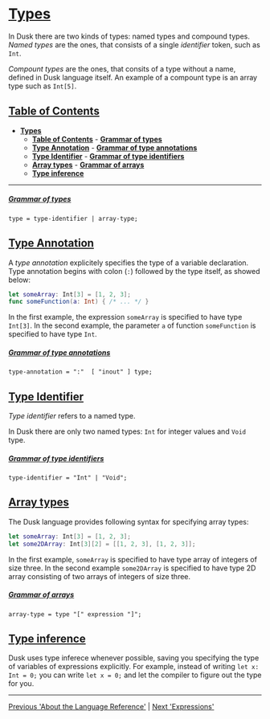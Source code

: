 # [**Types**](#)

In Dusk there are two kinds of types: named types and compound types. *Named types* are the ones, that
consists of a single *identifier* token, such as `Int`.

*Compount types* are the ones, that consits
of a type without a name, defined in Dusk language itself. An example of a compount type is an array
type such as `Int[5]`.

## [**Table of Contents**](#)
- [**Types**](#types)
    - [**Table of Contents**](#table-of-contents)
                - [**Grammar of types**](#grammar-of-types)
    - [**Type Annotation**](#type-annotation)
                - [**Grammar of type annotations**](#grammar-of-type-annotations)
    - [**Type Identifier**](#type-identifier)
                - [**Grammar of type identifiers**](#grammar-of-type-identifiers)
    - [**Array types**](#array-types)
                - [**Grammar of arrays**](#grammar-of-arrays)
    - [**Type inference**](#type-inference)

---

##### [**Grammar of types**](#)

```ebnf
type = type-identifier | array-type;
```

## [**Type Annotation**](#)

A *type annotation* explicitely specifies the type of a variable declaration. Type annotation begins
with colon (`:`) followed by the type itself, as showed below:

```swift
let someArray: Int[3] = [1, 2, 3];
func someFunction(a: Int) { /* ... */ }
```

In the first example, the expression `someArray` is specified to have type `Int[3]`. In the second
example, the parameter `a` of function `someFunction` is specified to have type `Int`.

##### [**Grammar of type annotations**](#)

```ebnf
type-annotation = ":"  [ "inout" ] type;
```

## [**Type Identifier**](#)

*Type identifier* refers to a named type.

In Dusk there are only two named types: `Int` for integer values and `Void` type.

##### [**Grammar of type identifiers**](#)

```ebnf
type-identifier = "Int" | "Void";
```

## [**Array types**](#)

The Dusk language provides following syntax for specifying array types:

```swift
let someArray: Int[3] = [1, 2, 3];
let some2DArray: Int[3][2] = [[1, 2, 3], [1, 2, 3]];
```

In the first example, `someArray` is specified to have type array of integers of size three. In the second
example `some2DArray` is specified to have type 2D array consisting of two arrays of integers of size
three.

##### [**Grammar of arrays**](#)

```ebnf
array-type = type "[" expression "]";
```

## [**Type inference**](#)

Dusk uses type inferece whenever possible, saving you specifying the type of variables of expressions
explicitly. For example, instead of writing `let x: Int = 0;` you can write `let x = 0;` and let
the compiler to figure out the type for you.

---

[Previous 'About the Language Reference'](/docs/Language%20reference/index.md) | [Next 'Expressions'](/docs/Language%20reference/Expressions.md)
